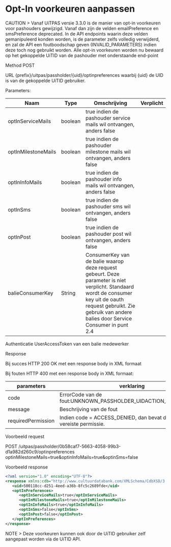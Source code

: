---
---

# Opt-In voorkeuren aanpassen

CAUTION > Vanaf UiTPAS versie 3.3.0 is de manier van opt-in voorkeuren voor pashouders gewijzigd. Vanaf dan zijn de velden emailPreference en smsPreference deprecated. In de API endpoints waarin deze velden gemanipuleerd konden worden, is de parameter zelfs volledig verwijderd, en zal de API een foutboodschap geven (INVALID_PARAMETERS) indien deze toch nog gebruikt worden. Alle opt-in voorkeuren worden nu bewaard op het gekoppelde UiTID van de pashouder met onderstaande end-point

Method
POST

URL
{prefix}/uitpas/passholder/{uid}/optinpreferences
waarbij {uid} de UID is van de gekoppelde UiTID gebruiker.

Parameters:

| Naam                | Type    | Omschrijving                                                                                                                                                                                                           | Verplicht |
|---------------------|---------|------------------------------------------------------------------------------------------------------------------------------------------------------------------------------------------------------------------------|-----------|
| optInServiceMails   | boolean | true indien de pashouder service mails wil ontvangen, anders false                                                                                                                                                     |           |
| optInMilestoneMails | boolean | true indien de pashouder milestone mails wil ontvangen, anders false                                                                                                                                                   |           |
| optInInfoMails      | boolean | true indien de pashouder info mails wil ontvangen, anders false                                                                                                                                                        |           |
| optInSms            | boolean | true indien de pashouder sms wil ontvangen, anders false                                                                                                                                                               |           |
| optInPost           | boolean | true indien de pashouder post wil ontvangen, anders false                                                                                                                                                              |           |
| balieConsumerKey    | String  | ConsumerKey van de balie waarop deze request gebeurt. Deze parameter is niet verplicht. Standaard wordt de consumer key uit de oauth request gebruikt. Zie gebruik van andere balies door Service Consumer in punt 2.4 |           |

Authenticatie
UserAccessToken van een balie medewerker

Response

Bij succes
HTTP 200 OK met een response body in XML formaat

Bij fouten
HTTP 400 met een response body in XML formaat:

| parameters         | verklaring                                                             |
|--------------------|------------------------------------------------------------------------|
| code               | ErrorCode van de fout:UNKNOWN_PASSHOLDER_UIDACTION_NOT_ALLOWED         |
| message            | Beschrijving van de fout                                               |
| requiredPermission | Indien code = ACCESS_DENIED, dan bevat dit veld de vereiste permissie. |


Voorbeeld request

POST /uitpas/passholder/0b58caf7-5663-4058-99b3-d1a982d260c9/optinpreferences optinMilestoneMails=true&optinInfoMails=true&optinSms=false

Voorbeeld response

~~~xml
<?xml version="1.0" encoding="UTF-8"?>
<response xmlns:cdb="http://www.cultuurdatabank.com/XMLSchema/CdbXSD/3.1/FINAL" xmlns:foaf="http://xmlns.com/foaf/0.1/" xmlns:geo="http://www.w3.org/2003/01/geo/wgs84_pos#" xmlns:rdf="http://www.w3.org/1999/02/22-rdf-syntax-ns">
   <uid>500118cc-d251-4eed-a36b-8fc5c2689fde</uid>
   <optInPreferences>
      <optInServiceMails>true</optInServiceMails>
      <optInMilestoneMails>true</optInMilestoneMails>
      <optInInfoMails>true</optInInfoMails>
      <optInSms>false</optInSms>
      <optInPost>false</optInPost>
   </optInPreferences>
</response>
~~~

NOTE > Deze voorkeuren kunnen ook door de UiTID gebruiker zelf aangepast worden via de UiTID API.
